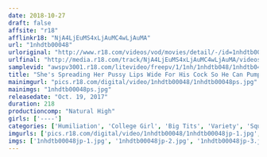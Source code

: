 ```yaml
---
date: 2018-10-27
draft: false
affsite: "r18"
afflinkr18: "NjA4LjEuMS4xLjAuMC4wLjAuMA"
url: "1nhdtb00048"
urloriginal: "http://www.r18.com/videos/vod/movies/detail/-/id=1nhdtb00048"
urlfinal: "http://media.r18.com/track/NjA4LjEuMS4xLjAuMC4wLjAuMA/videos/vod/movies/detail/-/id=1nhdtb00048"
samplevid: "awspv3001.r18.com/litevideo/freepv/1/1nh/1nhdtb048/1nhdtb048_dmb_w.mp4"
title: "She's Spreading Her Pussy Lips Wide For His Cock So He Can Pump Her Up And Down With Piston Powered Pleasure As He Penetrates Deep Into Her Pussy"
mainimgurl: "pics.r18.com/digital/video/1nhdtb00048/1nhdtb00048ps.jpg"
mainimgs: "1nhdtb00048ps.jpg"
releasedate: "Oct. 19, 2017"
duration: 218
productioncomp: "Natural High"
girls: ['----']
categories: ['Humiliation', 'College Girl', 'Big Tits', 'Variety', 'Squirting', 'Hi-Def']
imgurls: ['pics.r18.com/digital/video/1nhdtb00048/1nhdtb00048jp-1.jpg', 'pics.r18.com/digital/video/1nhdtb00048/1nhdtb00048jp-2.jpg', 'pics.r18.com/digital/video/1nhdtb00048/1nhdtb00048jp-3.jpg', 'pics.r18.com/digital/video/1nhdtb00048/1nhdtb00048jp-4.jpg', 'pics.r18.com/digital/video/1nhdtb00048/1nhdtb00048jp-5.jpg', 'pics.r18.com/digital/video/1nhdtb00048/1nhdtb00048jp-6.jpg', 'pics.r18.com/digital/video/1nhdtb00048/1nhdtb00048jp-7.jpg', 'pics.r18.com/digital/video/1nhdtb00048/1nhdtb00048jp-8.jpg', 'pics.r18.com/digital/video/1nhdtb00048/1nhdtb00048jp-9.jpg', 'pics.r18.com/digital/video/1nhdtb00048/1nhdtb00048jp-10.jpg', 'pics.r18.com/digital/video/1nhdtb00048/1nhdtb00048jp-11.jpg', 'pics.r18.com/digital/video/1nhdtb00048/1nhdtb00048jp-12.jpg', 'pics.r18.com/digital/video/1nhdtb00048/1nhdtb00048jp-13.jpg', 'pics.r18.com/digital/video/1nhdtb00048/1nhdtb00048jp-14.jpg', 'pics.r18.com/digital/video/1nhdtb00048/1nhdtb00048jp-15.jpg', 'pics.r18.com/digital/video/1nhdtb00048/1nhdtb00048jp-16.jpg', 'pics.r18.com/digital/video/1nhdtb00048/1nhdtb00048jp-17.jpg', 'pics.r18.com/digital/video/1nhdtb00048/1nhdtb00048jp-18.jpg', 'pics.r18.com/digital/video/1nhdtb00048/1nhdtb00048jp-19.jpg', 'pics.r18.com/digital/video/1nhdtb00048/1nhdtb00048jp-20.jpg']
imgs: ['1nhdtb00048jp-1.jpg', '1nhdtb00048jp-2.jpg', '1nhdtb00048jp-3.jpg', '1nhdtb00048jp-4.jpg', '1nhdtb00048jp-5.jpg', '1nhdtb00048jp-6.jpg', '1nhdtb00048jp-7.jpg', '1nhdtb00048jp-8.jpg', '1nhdtb00048jp-9.jpg', '1nhdtb00048jp-10.jpg', '1nhdtb00048jp-11.jpg', '1nhdtb00048jp-12.jpg', '1nhdtb00048jp-13.jpg', '1nhdtb00048jp-14.jpg', '1nhdtb00048jp-15.jpg', '1nhdtb00048jp-16.jpg', '1nhdtb00048jp-17.jpg', '1nhdtb00048jp-18.jpg', '1nhdtb00048jp-19.jpg', '1nhdtb00048jp-20.jpg']
---
```

